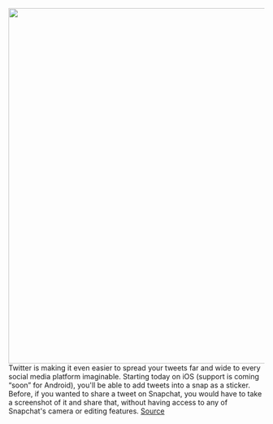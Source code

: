 <img src='https://cdn.vox-cdn.com/thumbor/Y_PXDdUvAke-Xqh0A1ZsJYmNUaw=/0x0:2040x1360/1200x800/filters:focal(857x517:1183x843)/cdn.vox-cdn.com/uploads/chorus_image/image/68491768/acastro_170726_1777_0010.0.jpg' width='700px' /><br/>
Twitter is making it even easier to spread your tweets far and wide to every social media platform imaginable. Starting today on iOS (support is coming “soon” for Android), you'll be able to add tweets into a snap as a sticker. Before, if you wanted to share a tweet on Snapchat, you would have to take a screenshot of it and share that, without having access to any of Snapchat's camera or editing features.
<a href='https://www.theverge.com/2020/12/10/22166657/twitter-share-tweets-snapchat-snap-ios-feature-launch'> Source <a/>